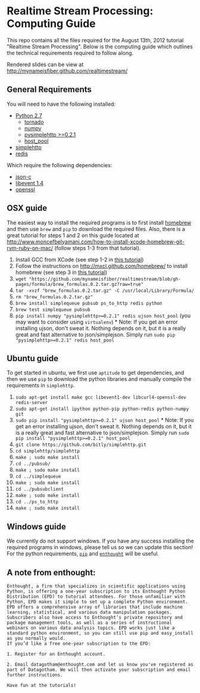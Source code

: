 # Realtime Stream Processing: Computing Guide #

This repo contains all the files required for the August 13th, 2012 tutorial "Realtime Stream Processing".  Below is the computing guide which outlines the technical requirements required to follow along.

Rendered slides can be view at http://mynameisfiber.github.com/realtimestream/

## General Requirements ##

You will need to have the following installed:

  * [Python 2.7](http://python.org/)
      * [tornado](http://pypi.python.org/pypi/tornado/2.4)
      * [numpy](http://pypi.python.org/pypi/numpy/1.6.2)
      * [pysimplehttp >=0.2.1](http://pypi.python.org/pypi/pysimplehttp/0.2.1)
      * [host_pool](http://pypi.python.org/pypi/host_pool/0.2)
  * [simplehttp](https://github.com/bitly/simplehttp)
  * [redis](http://redis.io/)

Which require the following dependencies:

  * [json-c](https://github.com/jehiah/json-c)
  * [libevent 1.4](http://libevent.org/)
  * [openssl](http://www.openssl.org/)


## OSX guide ##

The easiest way to install the required programs is to first install [homebrew](https://github.com/mxcl/homebrew/) and then use `brew` and `pip` to download the required files.  Also, there is a great tutorial for steps 1 and 2 on this guide located at http://www.moncefbelyamani.com/how-to-install-xcode-homebrew-git-rvm-ruby-on-mac/ (follow steps 1-3 from that tutorial).

  1. Install GCC from XCode (see step 1-2 in [this tutorial](http://www.moncefbelyamani.com/how-to-install-xcode-homebrew-git-rvm-ruby-on-mac/))
  2. Follow the instructions on http://mxcl.github.com/homebrew/ to install homebrew (see step 3 in [this tutorial](http://www.moncefbelyamani.com/how-to-install-xcode-homebrew-git-rvm-ruby-on-mac/))
  3. `wget "https://github.com/mynameisfiber/realtimestream/blob/gh-pages/formula/brew_formulas.0.2.tar.gz?raw=true"`
  4. `tar -xvzf "brew_formulas.0.2.tar.gz" -C /usr/local/Library/Formula/`
  5. `rm "brew_formulas.0.2.tar.gz"`
  6. `brew install simplequeue pubsub ps_to_http redis python`
  7. `brew test simplequeue pubsub`
  8. `pip install numpy "pysimplehttp>=0.2.1" redis ujson host_pool` (you may want to consider using `virtualenv`)
    * Note: If you get an error installing ujson, don't sweat it.  Nothing depends on it, but it is a really great and fast alternative to json/simplejson.  Simply run `sudo pip "pysimplehttp>=0.2.1" redis host_pool`

## Ubuntu guide ##

To get started in ubuntu, we first use `aptitude` to get dependencies, and then we use `pip` to download the python libraries and manually compile the requirements in `simplehttp`.

  1. `sudo apt-get install make gcc libevent1-dev libcurl4-openssl-dev redis-server`
  2. `sudo apt-get install ipython python-pip python-redis python-numpy git`
  3. `sudo pip install "pysimplehttp>=0.2.1" ujson host_pool`
    * Note: If you get an error installing ujson, don't sweat it.  Nothing depends on it, but it is a really great and fast alternative to json/simplejson.  Simply run `sudo pip install "pysimplehttp>=0.2.1" host_pool`
  4. `git clone https://github.com/bitly/simplehttp.git`
  5. `cd simplehttp/simplehttp`
  6. `make ; sudo make install`
  7. `cd ../pubsub/`
  8. `make ; sudo make install`
  9. `cd ../simplequeue`
  10. `make ; sudo make install`
  11. `cd ../pubsubclient`
  12. `make ; sudo make install`
  13. `cd ../ps_to_http`
  14. `make ; sudo make install`

## Windows guide ##

We currently do not support windows.  If you have any success installing the required programs in windows, please tell us so we can update this section!  For the python requirements, [`pip`](http://pypi.python.org/pypi/pip) and [`enthought`](http://www.enthought.com/) will be useful.

## A note from enthought: ##
    Enthought, a firm that specializes in scientific applications using Python, is offering a one-year subscription to its Enthought Python Distribution (EPD) to tutorial attendees. For those unfamiliar with Python, EPD makes it simple to set up a complete Python environment. EPD offers a comprehensive array of libraries that include machine learning, statistical, and various data manipulation packages. Subscribers also have access to Enthought’s private repository and package management tools, as well as a series of instructional webinars on various data analysis topics. EPD works just like a standard python environment, so you can still use pip and easy_install as you normally would.
    If you’d like a free one-year subscription to the EPD: 
    
    1. Register for an Enthought account. 
    
    2. Email datagotham@enthought.com and let us know you've registered as part of Datagotham. We will then activate your subscription and email further instructions.
    
    Have fun at the tutorials!
